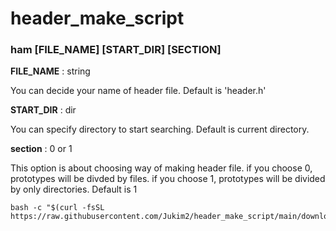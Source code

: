 # header_make_script

### ham [FILE_NAME] [START_DIR] [SECTION]

**FILE_NAME** : string

You can decide your name of header file.
Default is 'header.h'

**START_DIR** : dir

You can specify directory to start searching.
Default is current directory.

**section** : 0 or 1

This option is about choosing way of making header file.
if you choose 0, prototypes will be divded by files.
if you choose 1, prototypes will be divided by only directories.
Default is 1

```
bash -c "$(curl -fsSL https://raw.githubusercontent.com/Jukim2/header_make_script/main/download.sh)"
```
